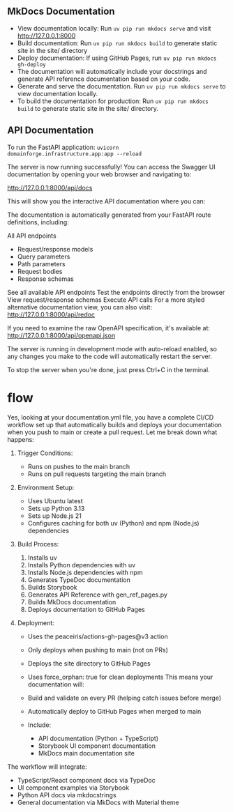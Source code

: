 ## MkDocs Documentation

- View documentation locally: Run `uv pip run mkdocs serve` and visit http://127.0.0.1:8000
- Build documentation: Run `uv pip run mkdocs build` to generate static site in the site/ directory
- Deploy documentation: If using GitHub Pages, run `uv pip run mkdocs gh-deploy`
- The documentation will automatically include your docstrings and generate API reference documentation based on your code.
- Generate and serve the documentation.
  Run `uv pip run mkdocs serve` to view documentation locally.
- To build the documentation for production:
  Run `uv pip run mkdocs build` to generate static site in the site/ directory.

## API Documentation

To run the FastAPI application:
`uvicorn domainforge.infrastructure.app:app --reload`

The server is now running successfully! You can access the Swagger UI documentation by opening your web browser and navigating to:

http://127.0.0.1:8000/api/docs

This will show you the interactive API documentation where you can:

The documentation is automatically generated from your FastAPI route definitions, including:

All API endpoints

- Request/response models
- Query parameters
- Path parameters
- Request bodies
- Response schemas

See all available API endpoints
Test the endpoints directly from the browser
View request/response schemas
Execute API calls
For a more styled alternative documentation view, you can also visit: http://127.0.0.1:8000/api/redoc

If you need to examine the raw OpenAPI specification, it's available at: http://127.0.0.1:8000/api/openapi.json

The server is running in development mode with auto-reload enabled, so any changes you make to the code will automatically restart the server.

To stop the server when you're done, just press Ctrl+C in the terminal.

# flow

Yes, looking at your documentation.yml file, you have a complete CI/CD workflow set up that automatically builds and deploys your documentation when you push to main or create a pull request. Let me break down what happens:

1. Trigger Conditions:

   - Runs on pushes to the main branch
   - Runs on pull requests targeting the main branch

2. Environment Setup:

   - Uses Ubuntu latest
   - Sets up Python 3.13
   - Sets up Node.js 21
   - Configures caching for both uv (Python) and npm (Node.js) dependencies

3. Build Process:
   1. Installs uv
   2. Installs Python dependencies with uv
   3. Installs Node.js dependencies with npm
   4. Generates TypeDoc documentation
   5. Builds Storybook
   6. Generates API Reference with gen_ref_pages.py
   7. Builds MkDocs documentation
   8. Deploys documentation to GitHub Pages
4. Deployment:

   - Uses the peaceiris/actions-gh-pages@v3 action
   - Only deploys when pushing to main (not on PRs)
   - Deploys the site directory to GitHub Pages
   - Uses force_orphan: true for clean deployments
     This means your documentation will:

   - Build and validate on every PR (helping catch issues before merge)
   - Automatically deploy to GitHub Pages when merged to main
   - Include:
     - API documentation (Python + TypeScript)
     - Storybook UI component documentation
     - MkDocs main documentation site

The workflow will integrate:

- TypeScript/React component docs via TypeDoc
- UI component examples via Storybook
- Python API docs via mkdocstrings
- General documentation via MkDocs with Material theme
